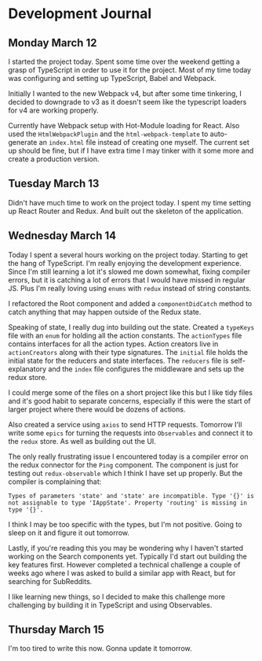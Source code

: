 # Development Journal

## Monday March 12

I started the project today. Spent some time over the weekend getting a grasp of TypeScript in order to use it for the project.
Most of my time today was configuring and setting up TypeScript, Babel and Webpack.

Initially I wanted to the new Webpack v4, but after some time tinkering, I decided to downgrade to v3 as it doesn't seem like the typescript loaders for v4 are working properly.

Currently have Webpack setup with Hot-Module loading for React. Also used the `HtmlWebpackPlugin` and the `html-webpack-template` to auto-generate an `index.html` file instead of creating one myself.
The current set up should be fine, but if I have extra time I may tinker with it some more and create a production version.

## Tuesday March 13

Didn't have much time to work on the project today. I spent my time setting up React Router and Redux.
And built out the skeleton of the application.

## Wednesday March 14

Today I spent a several hours working on the project today. Starting to get the hang of TypeScript.
I'm really enjoying the development experience. Since I'm still learning a lot it's slowed me down somewhat, fixing compiler errors, but it is catching a lot of errors that I would have missed in regular JS.
Plus I'm really loving using `enums` with `redux` instead of string constants.

I refactored the Root component and added a `componentDidCatch` method to catch anything that may happen outside of the Redux state.

Speaking of state, I really dug into building out the state.
Created a `typeKeys` file with an `enum` for holding all the action constants.
The `actionTypes` file contains interfaces for all the action types.
Action creators live in `actionCreators` along with their type signatures.
The `initial` file holds the initial state for the reducers and state interfaces.
The `reducers` file is self-explanatory and the `index` file configures the middleware and sets up the redux store.

I could merge some of the files on a short project like this but I like tidy files and it's good habit to separate concerns, especially if this were the start of larger project where there would be dozens of actions.

Also created a service using `axios` to send HTTP requests. Tomorrow I'll write some `epics` for turning the requests into `Observables` and connect it to the `redux` store. As well as building out the UI.

The only really frustrating issue I encountered today is a compiler error on the redux connector for the `Ping` component.
The component is just for testing out `redux-observable` which I think I have set up properly.
But the compiler is complaining that:

`
Types of parameters 'state' and 'state' are incompatible. Type '{}' is not assignable to type 'IAppState'. Property 'routing' is missing in type '{}'.
`

I think I may be too specific with the types, but I'm not positive.
Going to sleep on it and figure it out tomorrow.

Lastly, if you're reading this you may be wondering why I haven't started working on the Search components yet.
Typically I'd start out building the key features first.
However completed a technical challenge a couple of weeks ago where I was asked to build a similar app with React, but for searching for SubReddits.

I like learning new things, so I decided to make this challenge more challenging by building it in TypeScript and using Observables.

## Thursday March 15

I'm too tired to write this now. Gonna update it tomorrow.
<!-- TODO: Write Journal Entry for Thursday -->
